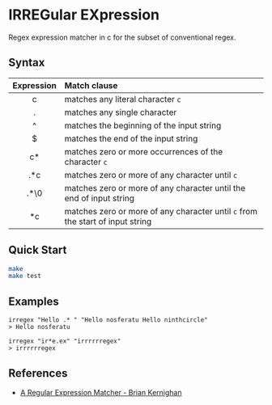 # IRREGular EXpression
Regex expression matcher in c for the subset of conventional regex.

## Syntax
| Expression | Match clause |
| :-: | :- |
| c | matches any literal character `c` |
| . | matches any single character |
| ^ | matches the beginning of the input string |
| $ | matches the end of the input string |
| c* | matches zero or more occurrences of the character `c` |
| .*c | matches zero or more of any character until `c` |
| .*\0 | matches zero or more of any character until the end of input string |
| *c | matches zero or more of any character until `c` from the start of input string |

## Quick Start
``` bash
make
make test
```

## Examples
``` console
irregex "Hello .* " "Hello nosferatu Hello ninthcircle"
> Hello nosferatu

irregex "ir*e.ex" "irrrrrregex"
> irrrrrregex
```

## References
- [A Regular Expression Matcher - Brian Kernighan](https://www.cs.princeton.edu/courses/archive/spr09/cos333/beautiful.html)
